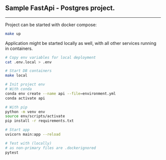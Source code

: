 ## Sample FastApi - Postgres project.
---

 Project can be started with docker compose:
```sh
make up
```

Application might be started locally as well, with all other services running in containers.
```sh
# Copy env variables for local deployment
cat .env.local > .env

# Start DB containers
make local

# Init project env
# With conda
conda env create --name api --file=environment.yml
conda activate api

# With pip
python -m venv env
source env/scripts/activate
pip install -r requirements.txt

# Start app
uvicorn main:app --reload

# Test with (locally)
# as non-primary files are .dockerignored
pytest
